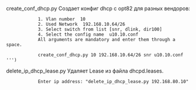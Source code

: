 create_conf_dhcp.py Создает конфиг dhcp с opt82 для разных вендоров:
                
                1. Vlan number  10
                2. Used Network  192.168.10.64/26
                3. Select switch from list [snr, dlink, dir100]
                4. Select the config name  u10.10.conf
                All arguments are mandatory and enter them through a space.

                create_conf_dhcp.py 10 192.168.10.64/26 snr u10.10.conf ''')
  
  
  
  delete_ip_dhcp_lease.py Удаляет Lease из файла dhcpd.leases.
   
                Enter ip address: "delete_ip_dhcp_lease.py 192.168.80.10"
 
